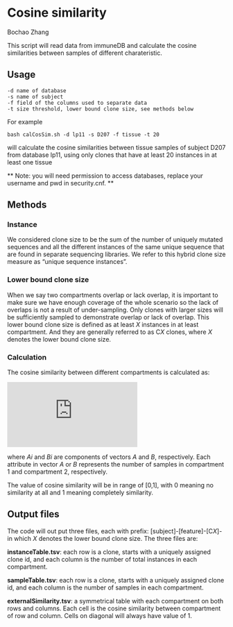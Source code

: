 Cosine similarity
=============

Bochao Zhang

This script will read data from immuneDB and calculate the cosine similarities between samples of different charateristic.<br>

## Usage

```
-d name of database
-s name of subject
-f field of the columns used to separate data
-t size threshold, lower bound clone size, see methods below
```
For example

```
bash calCosSim.sh -d lp11 -s D207 -f tissue -t 20
```
will calculate the cosine similarities between tissue samples of subject D207 from database lp11, using only clones that have at least 20 instances in at least one tissue

** Note: you will need permission to access databases, replace your username and pwd in security.cnf. **

## Methods
### Instance
We considered clone size to be the sum of the number of uniquely mutated sequences and all the different instances of the same unique sequence that are found in separate sequencing libraries. We refer to this hybrid clone size measure as “unique sequence instances”.

### Lower bound clone size
When we say two compartments overlap or lack overlap, it is important to make sure we have enough coverage of the whole scenario so the lack of overlaps is not a result of under-sampling. Only clones with larger sizes will be sufficiently sampled to demonstrate overlap or lack of overlap. This lower bound clone size is defined as at least *X* instances in at least compartment. And they are generally referred to as C*X* clones, where *X* denotes the lower bound clone size.

### Calculation
The cosine similarity between different compartments is calculated as:

![equation](http://www.sciweavers.org/tex2img.php?eq=%5Cfrac%7B%5Csum_%7Bi%3D1%7D%5E%7Bn%7D%20A_iB_i%7D%7B%5Csqrt%7B%5Csum_%7Bi%3D1%7D%5E%7Bn%7D%20A_i%5E2%7D%5Csqrt%7B%5Csum_%7Bi%3D1%7D%5E%7Bn%7D%20B_i%5E2%7D%7D&bc=White&fc=Black&im=jpg&fs=12&ff=arev&edit=0)

where *Ai* and *Bi* are components of vectors *A* and *B*, respectively. Each attribute in vector *A* or *B* represents the number of samples in compartment 1 and compartment 2, respectively.

The value of cosine similarity will be in range of [0,1], with 0 meaning no similarity at all and 1 meaning completely similarity. 


## Output files
The code will out put three files, each with prefix:
[subject]-[feature]-[C*X*]-
in which *X* denotes the lower bound clone size. The three files are:


**instanceTable.tsv**: each row is a clone, starts with a uniquely assigned clone id, and each column is the number of total instances in each compartment.

**sampleTable.tsv**: each row is a clone, starts with a uniquely assigned clone id, and each column is the number of samples in each compartment.

**externalSimilarity.tsv**: a symmetrical table with each compartment on both rows and columns. Each cell is the cosine similarity between compartment of row and column. Cells on diagonal will always have value of 1.



